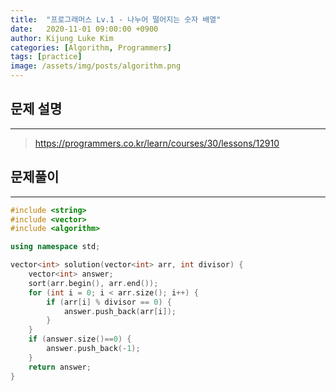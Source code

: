 ```yaml
---
title:  "프로그래머스 Lv.1 - 나누어 떨어지는 숫자 배열"
date:   2020-11-01 09:00:00 +0900
author: Kijung Luke Kim
categories: [Algorithm, Programmers]
tags: [practice]
image: /assets/img/posts/algorithm.png
---
```


## 문제 설명
---

> https://programmers.co.kr/learn/courses/30/lessons/12910

## 문제풀이
---

```cpp
#include <string>
#include <vector>
#include <algorithm>

using namespace std;

vector<int> solution(vector<int> arr, int divisor) {
    vector<int> answer;
    sort(arr.begin(), arr.end());
    for (int i = 0; i < arr.size(); i++) {
        if (arr[i] % divisor == 0) {
            answer.push_back(arr[i]);
        }
    }
    if (answer.size()==0) {
        answer.push_back(-1);
    }
    return answer;
}
```